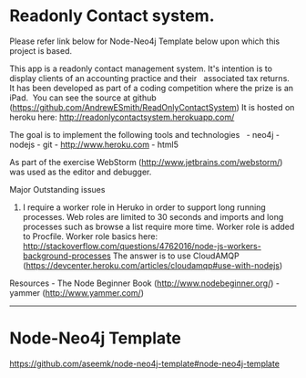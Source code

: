 # Readonly Contact system.
Please refer link below for Node-Neo4j Template below upon which this project is based. 

This app is a readonly contact management system. It's intention is to display clients of an accounting practice and their &nbsp;
associated tax returns. It has been developed as part of a coding competition where the prize is an iPad.&nbsp;
You can see the source at github (https://github.com/AndrewESmith/ReadOnlyContactSystem)
It is hosted on heroku here: http://readonlycontactsystem.herokuapp.com/

The goal is to implement the following tools and technologies &nbsp;
    - neo4j
	- nodejs
	- git
	- http://www.heroku.com
	- html5
 
 As part of the exercise WebStorm (http://www.jetbrains.com/webstorm/) was used as the editor and debugger.

Major Outstanding issues
1. I require a worker role in Heruko in order to support long running processes. Web roles are limited to 30 seconds and imports
and long processes such as browse a list require more time. Worker role is added to Procfile. Worker role basics here: http://stackoverflow.com/questions/4762016/node-js-workers-background-processes
The answer is to use CloudAMQP (https://devcenter.heroku.com/articles/cloudamqp#use-with-nodejs)

Resources 
	- The Node Beginner Book (http://www.nodebeginner.org/)
	- yammer (http://www.yammer.com/)

-----------------------------------------------------------------------------------------------------------------
# Node-Neo4j Template
https://github.com/aseemk/node-neo4j-template#node-neo4j-template